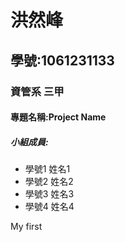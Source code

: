 # 洪然峰

## 學號:1061231133

### 資管系 三甲

#### 專題名稱:Project Name

##### 小組成員:
* 學號1 姓名1
* 學號2 姓名2
* 學號3 姓名3
* 學號4 姓名4

My first
